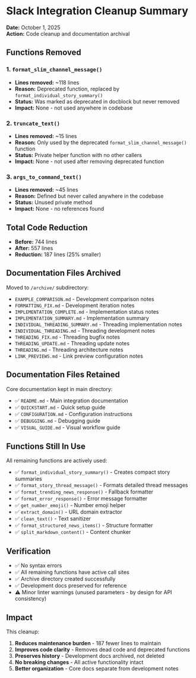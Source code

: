 # Slack Integration Cleanup Summary

**Date:** October 1, 2025  
**Action:** Code cleanup and documentation archival

## Functions Removed

### 1. `format_slim_channel_message()`

- **Lines removed:** ~118 lines
- **Reason:** Deprecated function, replaced by `format_individual_story_summary()`
- **Status:** Was marked as deprecated in docblock but never removed
- **Impact:** None - not used anywhere in codebase

### 2. `truncate_text()`

- **Lines removed:** ~15 lines
- **Reason:** Only used by the deprecated `format_slim_channel_message()` function
- **Status:** Private helper function with no other callers
- **Impact:** None - not used after removing deprecated function

### 3. `args_to_command_text()`

- **Lines removed:** ~45 lines
- **Reason:** Defined but never called anywhere in the codebase
- **Status:** Unused private method
- **Impact:** None - no references found

## Total Code Reduction

- **Before:** 744 lines
- **After:** 557 lines
- **Reduction:** 187 lines (25% smaller)

## Documentation Files Archived

Moved to `/archive/` subdirectory:

- `EXAMPLE_COMPARISON.md` - Development comparison notes
- `FORMATTING_FIX.md` - Development iteration notes
- `IMPLEMENTATION_COMPLETE.md` - Implementation status notes
- `IMPLEMENTATION_SUMMARY.md` - Implementation summary
- `INDIVIDUAL_THREADING_SUMMARY.md` - Threading implementation notes
- `INDIVIDUAL_THREADING.md` - Threading development notes
- `THREADING_FIX.md` - Threading bugfix notes
- `THREADING_UPDATE.md` - Threading update notes
- `THREADING.md` - Threading architecture notes
- `LINK_PREVIEWS.md` - Link preview configuration notes

## Documentation Files Retained

Core documentation kept in main directory:

- ✅ `README.md` - Main integration documentation
- ✅ `QUICKSTART.md` - Quick setup guide
- ✅ `CONFIGURATION.md` - Configuration instructions
- ✅ `DEBUGGING.md` - Debugging guide
- ✅ `VISUAL_GUIDE.md` - Visual workflow guide

## Functions Still In Use

All remaining functions are actively used:

- ✅ `format_individual_story_summary()` - Creates compact story summaries
- ✅ `format_story_thread_message()` - Formats detailed thread messages
- ✅ `format_trending_news_response()` - Fallback formatter
- ✅ `format_error_response()` - Error message formatter
- ✅ `get_number_emoji()` - Number emoji helper
- ✅ `extract_domain()` - URL domain extractor
- ✅ `clean_text()` - Text sanitizer
- ✅ `format_structured_news_items()` - Structure formatter
- ✅ `split_markdown_content()` - Content chunker

## Verification

- ✅ No syntax errors
- ✅ All remaining functions have active call sites
- ✅ Archive directory created successfully
- ✅ Development docs preserved for reference
- ⚠️ Minor linter warnings (unused parameters - by design for API consistency)

## Impact

This cleanup:

1. **Reduces maintenance burden** - 187 fewer lines to maintain
2. **Improves code clarity** - Removes dead code and deprecated functions
3. **Preserves history** - Development docs archived, not deleted
4. **No breaking changes** - All active functionality intact
5. **Better organization** - Core docs separate from development notes
